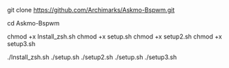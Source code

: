 git clone https://github.com/Archimarks/Askmo-Bspwm.git

cd Askmo-Bspwm

chmod +x Install_zsh.sh
chmod +x setup.sh
chmod +x setup2.sh
chmod +x setup3.sh

./Install_zsh.sh
./setup.sh
./setup2.sh
./setup.sh
./setup3.sh
